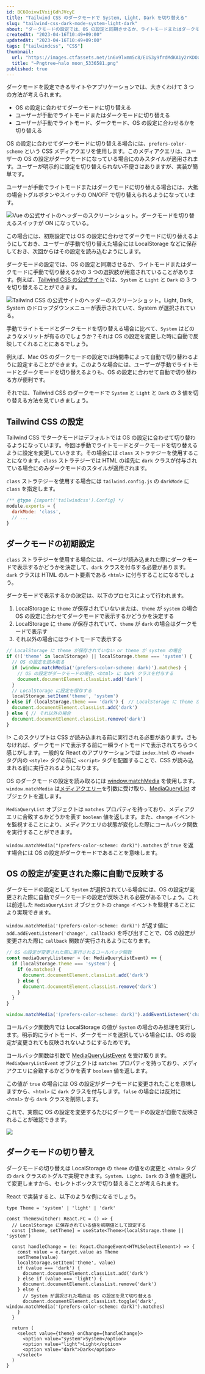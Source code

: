 ```yaml
---
id: BC6OoivwIVxijGdhJVcyE
title: "Tailwind CSS のダークモードで System, Light, Dark を切り替える"
slug: "tailwind-css-dark-mode-system-light-dark"
about: "ダークモードの設定では、OS の設定と同期させるか、ライトモードまたはダークモードに手動で切り替えるかの 3 つの選択肢が用意されていることがあります。手動でライトモードとダークモードを切り替える場合に比べて、OS の設定を自動で反映できるメリットがあります。"
createdAt: "2023-04-16T10:49+09:00"
updatedAt: "2023-04-16T10:49+09:00"
tags: ["tailwindcss", "CSS"]
thumbnail:
  url: "https://images.ctfassets.net/in6v9lxmm5c8/EUS3y9frdMdKA1y2rKDOx/e9502a9256e63fd899d6bdeb849589f6/_Pngtree_halo_moon_5336581.png"
  title: "—Pngtree—halo moon_5336581.png"
published: true
---
```

ダークモードを設定できるサイトやアプリケーションでは、大きくわけて 3 つの方法が考えられます。

- OS の設定に合わせてダークモードに切り替える
- ユーザーが手動でライトモードまたはダークモードに切り替える
- ユーザーが手動でライトモード、ダークモード、OS の設定に合わせるかを切り替える

OS の設定に合わせてダークモードに切り替える場合には、`prefers-color-scheme` という CSS メディアクエリを使用します。このメディアクエリは、ユーザーの OS の設定がダークモードになっている場合にのみスタイルが適用されます。ユーザーが明示的に設定を切り替えられない不便さはありますが、実装が簡単です。

ユーザーが手動でライトモードまたはダークモードに切り替える場合には、大抵の場合トグルボタンやスイッチの ON/OFF で切り替えられるようになっています。

![Vue の公式サイトのヘッダーのスクリーンショット。ダークモードを切り替えるスイッチが ON になっている。](https://images.ctfassets.net/in6v9lxmm5c8/j0amyv8MN01Q3sQBb8pwJ/1433c15a37ff700b6c6d385ee9183a3e/__________2023-04-16_11.09.26.png)

この場合には、初期設定では OS の設定に合わせてダークモードに切り替えるようにしておき、ユーザーが手動で切り替えた場合には LocalStorage などに保存しておき、次回からはその設定を読み込むようにします。

ダークモードの設定では、OS の設定と同期させるか、ライトモードまたはダークモードに手動で切り替えるかの 3 つの選択肢が用意されていることがあります。例えば、[Tailwind CSS の公式サイト](https://tailwindcss.com/)では、`System` と `Light` と `Dark` の 3 つを切り替えることができます。

![Tailwind CSS の公式サイトのヘッダーのスクリーンショット。Light, Dark, System のドロップダウンメニューが表示されていて、System が選択されている。](https://images.ctfassets.net/in6v9lxmm5c8/4cktg9VGoZN7mXgeSZAVil/eca4cfb254f16f64d710466687be0179/__________2023-04-16_10.54.50.png)

手動でライトモードとダークモードを切り替える場合に比べて、`System` はどのようなメリットが有るのでしょうか？それは OS の設定を変更した時に自動で反映してくれることにあるでしょう。

例えば、Mac OS のダークモードの設定では時間帯によって自動で切り替わるように設定することができます。このような場合には、ユーザーが手動でライトモードとダークモードを切り替えるよりも、OS の設定に合わせて自動で切り替わる方が便利です。

それでは、Tailwind CSS のダークモードで `System` と `Light` と `Dark` の 3 値を切り替える方法を見ていきましょう。

## Tailwind CSS の設定

Tailwind CSS でタークモードはデフォルトでは OS の設定に合わせて切り替わるようになっています。今回は手動でライトモードとダークモードを切り替えるように設定を変更していきます。その場合には `class` ストラテジーを使用することになります。`class` ストラテジーでは HTML の祖先に `dark` クラスが付与されている場合にのみダークモードのスタイルが適用されます。

`class` ストラテジーを使用する場合には `tailwind.config.js` の `darkMode` に `class` を指定します。

```js:tailwind.config.js
/** @type {import('tailwindcss').Config} */
module.exports = {
  darkMode: 'class',
  // ...
}
```

## ダークモードの初期設定

`class` ストラテジーを使用する場合には、ページが読み込まれた際にダークモードで表示するかどうかを決定して、`dark` クラスを付与する必要があります。`dark` クラスは HTML のルート要素である `<html>` に付与することになるでしょう。

ダークモードで表示するかの決定は、以下のプロセスによって行われます。

1. LocalStorage に `theme` が保存されていないまたは、`theme` が `system` の場合 OS の設定に合わせてダークモードで表示するかどうかを決定する
2. LocalStorage に `theme` が保存されていて、`theme` が `dark` の場合はダークモードで表示す
3. それ以外の場合にはライトモードで表示する

```js
// LocalStorage に theme が保存されていない or theme が system の場合
if (!('theme' in localStorage) || localStorage.theme === 'system') {
  // OS の設定を読み取る
  if (window.matchMedia('(prefers-color-scheme: dark)').matches) {
    // OS の設定がダークモードの場合、<html> に dark クラスを付与する
    document.documentElement.classList.add('dark')
  }
  // LocalStorage に設定を保存する
  localStorage.setItem('theme', 'system')
} else if (localStorage.theme === 'dark') {　// LocalStorage に theme が保存されていて、theme が dark の場合
  document.documentElement.classList.add('dark')
} else { // それ以外の場合
  document.documentElement.classList.remove('dark')
}
```

!> このスクリプトは CSS が読み込まれる前に実行される必要があります。さもなければ、ダークモードで表示する前に一瞬ライトモードで表示されてちらつく感じがします。一般的な React のアプリケーションでは `index.html` の `<head>` タグ内の `<style>` タグの前に `<script>` タグを配置することで、CSS が読み込まれる前に実行されるようになります。

OS のダークモードの設定を読み取るには [window.matchMedia](https://developer.mozilla.org/ja/docs/Web/API/Window/matchMedia) を使用します。`window.matchMedia` は[メディアクエリー](https://developer.mozilla.org/ja/docs/Web/CSS/Media_Queries)を引数に受け取り、[MediaQueryList](https://developer.mozilla.org/en-US/docs/Web/API/MediaQueryList) オブジェクトを返します。

`MediaQueryList` オブジェクトは `matches` プロパティを持っており、メディアクエリに合致するかどうかを表す `boolean` 値を返します。また、`change` イベントを監視することにより、メディアクエリの状態が変化した際にコールバック関数を実行することができます。

`window.matchMedia("(prefers-color-scheme: dark)").matches` が `true` を返す場合には OS の設定がダークモードであることを意味します。

## OS の設定が変更された際に自動で反映する

ダークモードの設定として `System` が選択されている場合には、OS の設定が変更された際に自動でダークモードの設定が反映される必要があるでしょう。これは前述した `MediaQueryList` オブジェクトの `change` イベントを監視することにより実現できます。

`window.matchMedia('(prefers-color-scheme: dark)')` が返す値に `add.addEventListener('change', callback)` を呼び出すことで、OS の設定が変更された際に `callback` 関数が実行されるようになります。

```js
// OS の設定が変更された際に実行されるコールバック関数
const mediaQueryLlistener = (e: MediaQueryListEvent) => {
  if (localStorage.theme === 'system') {
    if (e.matches) {
      document.documentElement.classList.add('dark')
    } else {
      document.documentElement.classList.remove('dark')
    }
  }
}

window.matchMedia('(prefers-color-scheme: dark)').addEventListener('change', mediaQueryLlistener)
```

コールバック関数内では LocalStorage の値が `System` の場合のみ処理を実行します。明示的にライトモード、ダークモードを選択している場合には、OS の設定が変更されても反映されないようにするためです。

コールバック関数は引数で [MediaQueryListEvent](https://developer.mozilla.org/en-US/docs/Web/API/MediaQueryListEvent) を受け取ります。`MediaQueryListEvent` オブジェクトは `matches` プロパティを持っており、メディアクエリに合致するかどうかを表す `boolean` 値を返します。

この値が `true` の場合には OS の設定がダークモードに変更されたことを意味しますから、`<html>` に `dark` クラスを付与します。`false` の場合には反対に `<html>` から `dark` クラスを削除します。

これで、実際に OS の設定を変更するたびにダークモードの設定が自動で反映されることが確認できます。

![](https://images.ctfassets.net/in6v9lxmm5c8/7MNVciSgkaZG22hprBk8YC/dd7024cb1bfe2ee3d2015ddeb14720dd/os-dark-mode.gif)

## ダークモードの切り替え

ダークモードの切り替えは LocalStorage の `theme` の値をの変更と `<html>` タグの `dark` クラスのトグルで実現できます。`System`、`Light`、`Dark` の 3 値を選択して変更しますから、セレクトボックスで切り替えることが考えられます。

React で実装すると、以下のような例になるでしょう。

```tsx
type Theme = 'system' | 'light' | 'dark'

const ThemeSwitcher: React.FC = () => {
  // LocalStorage に保存されている値を初期値として設定する
  const [theme, setTheme] = useState<Theme>(localStorage.theme || 'system')

  const handleChange = (e: React.ChangeEvent<HTMLSelectElement>) => {
    const value = e.target.value as Theme
    setTheme(value)
    localStorage.setItem('theme', value)
    if (value === 'dark') {
      document.documentElement.classList.add('dark')
    } else if (value === 'light') {
      document.documentElement.classList.remove('dark')
    } else {
      // System が選択された場合は OS の設定を見て切り替える
      document.documentElement.classList.toggle('dark', window.matchMedia('(prefers-color-scheme: dark)').matches)
    }
  }

  return (
    <select value={theme} onChange={handleChange}>
      <option value="system">System</option>
      <option value="light">Light</option>
      <option value="dark">Dark</option>
    </select>
  )
}
```
